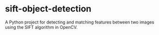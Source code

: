 # sift-object-detection
A Python project for detecting and matching features between two images using the SIFT algorithm in OpenCV.
